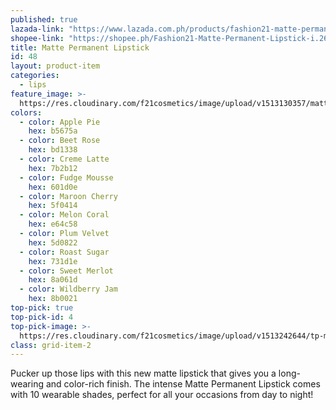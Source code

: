 ```yaml
---
published: true
lazada-link: "https://www.lazada.com.ph/products/fashion21-matte-permanent-lipstick-i254112487-s349019855.html?spm=a2o4l.seller.list.40.6f7a6cc93Bpyxg&mp=1"
shopee-link: "https://shopee.ph/Fashion21-Matte-Permanent-Lipstick-i.26222223.826165357"
title: Matte Permanent Lipstick
id: 48
layout: product-item
categories:
  - lips
feature_image: >-
  https://res.cloudinary.com/f21cosmetics/image/upload/v1513130357/matte-permanent.jpg
colors:
  - color: Apple Pie
    hex: b5675a
  - color: Beet Rose
    hex: bd1338
  - color: Creme Latte
    hex: 7b2b12
  - color: Fudge Mousse
    hex: 601d0e
  - color: Maroon Cherry
    hex: 5f0414
  - color: Melon Coral
    hex: e64c58
  - color: Plum Velvet
    hex: 5d0822
  - color: Roast Sugar
    hex: 731d1e
  - color: Sweet Merlot
    hex: 8a061d
  - color: Wildberry Jam
    hex: 8b0021
top-pick: true
top-pick-id: 4
top-pick-image: >-
  https://res.cloudinary.com/f21cosmetics/image/upload/v1513242644/tp-matte-permanent.jpg
class: grid-item-2
---
```

Pucker up those lips with this new matte lipstick that gives you a long-wearing and color-rich finish. The intense Matte Permanent Lipstick comes with 10 wearable shades, perfect for all your occasions from day to night!
